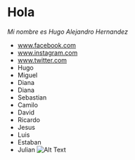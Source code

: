 # Hola  
*Mi nombre es Hugo Alejandro Hernandez*  
* www.facebook.com  
* www.instagram.com  
* www.twitter.com  
* Hugo  
* Miguel
* Diana  
* Diana  
* Sebastian  
* Camilo  
* David 
* Ricardo
* Jesus
* Luis
* Estaban
* Julian
![Alt Text](https://elgaragehub.com/blog/content/images/2018/04/hello-world-2.png)  
